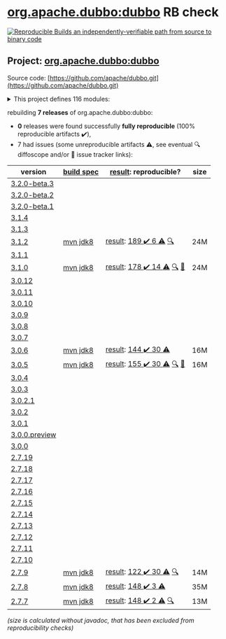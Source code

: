 [org.apache.dubbo:dubbo](https://search.maven.org/artifact/org.apache.dubbo/dubbo/) RB check
=======

[![Reproducible Builds](https://reproducible-builds.org/images/logos/rb.svg) an independently-verifiable path from source to binary code](https://reproducible-builds.org/)

## Project: [org.apache.dubbo:dubbo](https://search.maven.org/artifact/org.apache.dubbo/dubbo/)

Source code: [https://github.com/apache/dubbo.git](https://github.com/apache/dubbo.git)

<details><summary>This project defines 116 modules:</summary>

* [org.apache.dubbo:dubbo](https://search.maven.org/artifact/org.apache.dubbo/dubbo/)
* [org.apache.dubbo:dubbo-auth](https://search.maven.org/artifact/org.apache.dubbo/dubbo-auth/)
* [org.apache.dubbo:dubbo-bom](https://search.maven.org/artifact/org.apache.dubbo/dubbo-bom/)
* [org.apache.dubbo:dubbo-cluster](https://search.maven.org/artifact/org.apache.dubbo/dubbo-cluster/)
* [org.apache.dubbo:dubbo-common](https://search.maven.org/artifact/org.apache.dubbo/dubbo-common/)
* [org.apache.dubbo:dubbo-compatible](https://search.maven.org/artifact/org.apache.dubbo/dubbo-compatible/)
* [org.apache.dubbo:dubbo-compiler](https://search.maven.org/artifact/org.apache.dubbo/dubbo-compiler/)
* [org.apache.dubbo:dubbo-config](https://search.maven.org/artifact/org.apache.dubbo/dubbo-config/)
* [org.apache.dubbo:dubbo-config-api](https://search.maven.org/artifact/org.apache.dubbo/dubbo-config-api/)
* [org.apache.dubbo:dubbo-config-spring](https://search.maven.org/artifact/org.apache.dubbo/dubbo-config-spring/)
* [org.apache.dubbo:dubbo-configcenter](https://search.maven.org/artifact/org.apache.dubbo/dubbo-configcenter/)
* [org.apache.dubbo:dubbo-configcenter-apollo](https://search.maven.org/artifact/org.apache.dubbo/dubbo-configcenter-apollo/)
* [org.apache.dubbo:dubbo-configcenter-consul](https://search.maven.org/artifact/org.apache.dubbo/dubbo-configcenter-consul/)
* [org.apache.dubbo:dubbo-configcenter-etcd](https://search.maven.org/artifact/org.apache.dubbo/dubbo-configcenter-etcd/)
* [org.apache.dubbo:dubbo-configcenter-nacos](https://search.maven.org/artifact/org.apache.dubbo/dubbo-configcenter-nacos/)
* [org.apache.dubbo:dubbo-configcenter-zookeeper](https://search.maven.org/artifact/org.apache.dubbo/dubbo-configcenter-zookeeper/)
* [org.apache.dubbo:dubbo-container](https://search.maven.org/artifact/org.apache.dubbo/dubbo-container/)
* [org.apache.dubbo:dubbo-container-api](https://search.maven.org/artifact/org.apache.dubbo/dubbo-container-api/)
* [org.apache.dubbo:dubbo-container-log4j](https://search.maven.org/artifact/org.apache.dubbo/dubbo-container-log4j/)
* [org.apache.dubbo:dubbo-container-logback](https://search.maven.org/artifact/org.apache.dubbo/dubbo-container-logback/)
* [org.apache.dubbo:dubbo-container-spring](https://search.maven.org/artifact/org.apache.dubbo/dubbo-container-spring/)
* [org.apache.dubbo:dubbo-dependencies](https://search.maven.org/artifact/org.apache.dubbo/dubbo-dependencies/)
* [org.apache.dubbo:dubbo-dependencies-bom](https://search.maven.org/artifact/org.apache.dubbo/dubbo-dependencies-bom/)
* [org.apache.dubbo:dubbo-dependencies-zookeeper](https://search.maven.org/artifact/org.apache.dubbo/dubbo-dependencies-zookeeper/)
* [org.apache.dubbo:dubbo-dependencies-zookeeper-curator5](https://search.maven.org/artifact/org.apache.dubbo/dubbo-dependencies-zookeeper-curator5/)
* [org.apache.dubbo:dubbo-distribution](https://search.maven.org/artifact/org.apache.dubbo/dubbo-distribution/)
* [org.apache.dubbo:dubbo-filter](https://search.maven.org/artifact/org.apache.dubbo/dubbo-filter/)
* [org.apache.dubbo:dubbo-filter-cache](https://search.maven.org/artifact/org.apache.dubbo/dubbo-filter-cache/)
* [org.apache.dubbo:dubbo-filter-validation](https://search.maven.org/artifact/org.apache.dubbo/dubbo-filter-validation/)
* [org.apache.dubbo:dubbo-kubernetes](https://search.maven.org/artifact/org.apache.dubbo/dubbo-kubernetes/)
* [org.apache.dubbo:dubbo-metadata](https://search.maven.org/artifact/org.apache.dubbo/dubbo-metadata/)
* [org.apache.dubbo:dubbo-metadata-api](https://search.maven.org/artifact/org.apache.dubbo/dubbo-metadata-api/)
* [org.apache.dubbo:dubbo-metadata-definition-protobuf](https://search.maven.org/artifact/org.apache.dubbo/dubbo-metadata-definition-protobuf/)
* [org.apache.dubbo:dubbo-metadata-processor](https://search.maven.org/artifact/org.apache.dubbo/dubbo-metadata-processor/)
* [org.apache.dubbo:dubbo-metadata-report-consul](https://search.maven.org/artifact/org.apache.dubbo/dubbo-metadata-report-consul/)
* [org.apache.dubbo:dubbo-metadata-report-etcd](https://search.maven.org/artifact/org.apache.dubbo/dubbo-metadata-report-etcd/)
* [org.apache.dubbo:dubbo-metadata-report-nacos](https://search.maven.org/artifact/org.apache.dubbo/dubbo-metadata-report-nacos/)
* [org.apache.dubbo:dubbo-metadata-report-redis](https://search.maven.org/artifact/org.apache.dubbo/dubbo-metadata-report-redis/)
* [org.apache.dubbo:dubbo-metadata-report-zookeeper](https://search.maven.org/artifact/org.apache.dubbo/dubbo-metadata-report-zookeeper/)
* [org.apache.dubbo:dubbo-metrics](https://search.maven.org/artifact/org.apache.dubbo/dubbo-metrics/)
* [org.apache.dubbo:dubbo-metrics-api](https://search.maven.org/artifact/org.apache.dubbo/dubbo-metrics-api/)
* [org.apache.dubbo:dubbo-metrics-prometheus](https://search.maven.org/artifact/org.apache.dubbo/dubbo-metrics-prometheus/)
* [org.apache.dubbo:dubbo-monitor](https://search.maven.org/artifact/org.apache.dubbo/dubbo-monitor/)
* [org.apache.dubbo:dubbo-monitor-api](https://search.maven.org/artifact/org.apache.dubbo/dubbo-monitor-api/)
* [org.apache.dubbo:dubbo-monitor-default](https://search.maven.org/artifact/org.apache.dubbo/dubbo-monitor-default/)
* [org.apache.dubbo:dubbo-native](https://search.maven.org/artifact/org.apache.dubbo/dubbo-native/)
* [org.apache.dubbo:dubbo-native-plugin](https://search.maven.org/artifact/org.apache.dubbo/dubbo-native-plugin/)
* [org.apache.dubbo:dubbo-parent](https://search.maven.org/artifact/org.apache.dubbo/dubbo-parent/)
* [org.apache.dubbo:dubbo-plugin](https://search.maven.org/artifact/org.apache.dubbo/dubbo-plugin/)
* [org.apache.dubbo:dubbo-qos](https://search.maven.org/artifact/org.apache.dubbo/dubbo-qos/)
* [org.apache.dubbo:dubbo-reactive](https://search.maven.org/artifact/org.apache.dubbo/dubbo-reactive/)
* [org.apache.dubbo:dubbo-registry](https://search.maven.org/artifact/org.apache.dubbo/dubbo-registry/)
* [org.apache.dubbo:dubbo-registry-api](https://search.maven.org/artifact/org.apache.dubbo/dubbo-registry-api/)
* [org.apache.dubbo:dubbo-registry-consul](https://search.maven.org/artifact/org.apache.dubbo/dubbo-registry-consul/)
* [org.apache.dubbo:dubbo-registry-default](https://search.maven.org/artifact/org.apache.dubbo/dubbo-registry-default/)
* [org.apache.dubbo:dubbo-registry-dns](https://search.maven.org/artifact/org.apache.dubbo/dubbo-registry-dns/)
* [org.apache.dubbo:dubbo-registry-etcd3](https://search.maven.org/artifact/org.apache.dubbo/dubbo-registry-etcd3/)
* [org.apache.dubbo:dubbo-registry-eureka](https://search.maven.org/artifact/org.apache.dubbo/dubbo-registry-eureka/)
* [org.apache.dubbo:dubbo-registry-kubernetes](https://search.maven.org/artifact/org.apache.dubbo/dubbo-registry-kubernetes/)
* [org.apache.dubbo:dubbo-registry-multicast](https://search.maven.org/artifact/org.apache.dubbo/dubbo-registry-multicast/)
* [org.apache.dubbo:dubbo-registry-multiple](https://search.maven.org/artifact/org.apache.dubbo/dubbo-registry-multiple/)
* [org.apache.dubbo:dubbo-registry-nacos](https://search.maven.org/artifact/org.apache.dubbo/dubbo-registry-nacos/)
* [org.apache.dubbo:dubbo-registry-redis](https://search.maven.org/artifact/org.apache.dubbo/dubbo-registry-redis/)
* [org.apache.dubbo:dubbo-registry-sofa](https://search.maven.org/artifact/org.apache.dubbo/dubbo-registry-sofa/)
* [org.apache.dubbo:dubbo-registry-xds](https://search.maven.org/artifact/org.apache.dubbo/dubbo-registry-xds/)
* [org.apache.dubbo:dubbo-registry-zookeeper](https://search.maven.org/artifact/org.apache.dubbo/dubbo-registry-zookeeper/)
* [org.apache.dubbo:dubbo-remoting](https://search.maven.org/artifact/org.apache.dubbo/dubbo-remoting/)
* [org.apache.dubbo:dubbo-remoting-api](https://search.maven.org/artifact/org.apache.dubbo/dubbo-remoting-api/)
* [org.apache.dubbo:dubbo-remoting-etcd3](https://search.maven.org/artifact/org.apache.dubbo/dubbo-remoting-etcd3/)
* [org.apache.dubbo:dubbo-remoting-grizzly](https://search.maven.org/artifact/org.apache.dubbo/dubbo-remoting-grizzly/)
* [org.apache.dubbo:dubbo-remoting-http](https://search.maven.org/artifact/org.apache.dubbo/dubbo-remoting-http/)
* [org.apache.dubbo:dubbo-remoting-mina](https://search.maven.org/artifact/org.apache.dubbo/dubbo-remoting-mina/)
* [org.apache.dubbo:dubbo-remoting-netty](https://search.maven.org/artifact/org.apache.dubbo/dubbo-remoting-netty/)
* [org.apache.dubbo:dubbo-remoting-netty4](https://search.maven.org/artifact/org.apache.dubbo/dubbo-remoting-netty4/)
* [org.apache.dubbo:dubbo-remoting-p2p](https://search.maven.org/artifact/org.apache.dubbo/dubbo-remoting-p2p/)
* [org.apache.dubbo:dubbo-remoting-redis](https://search.maven.org/artifact/org.apache.dubbo/dubbo-remoting-redis/)
* [org.apache.dubbo:dubbo-remoting-zookeeper](https://search.maven.org/artifact/org.apache.dubbo/dubbo-remoting-zookeeper/)
* [org.apache.dubbo:dubbo-remoting-zookeeper-curator5](https://search.maven.org/artifact/org.apache.dubbo/dubbo-remoting-zookeeper-curator5/)
* [org.apache.dubbo:dubbo-rpc](https://search.maven.org/artifact/org.apache.dubbo/dubbo-rpc/)
* [org.apache.dubbo:dubbo-rpc-api](https://search.maven.org/artifact/org.apache.dubbo/dubbo-rpc-api/)
* [org.apache.dubbo:dubbo-rpc-dubbo](https://search.maven.org/artifact/org.apache.dubbo/dubbo-rpc-dubbo/)
* [org.apache.dubbo:dubbo-rpc-grpc](https://search.maven.org/artifact/org.apache.dubbo/dubbo-rpc-grpc/)
* [org.apache.dubbo:dubbo-rpc-hessian](https://search.maven.org/artifact/org.apache.dubbo/dubbo-rpc-hessian/)
* [org.apache.dubbo:dubbo-rpc-http](https://search.maven.org/artifact/org.apache.dubbo/dubbo-rpc-http/)
* [org.apache.dubbo:dubbo-rpc-injvm](https://search.maven.org/artifact/org.apache.dubbo/dubbo-rpc-injvm/)
* [org.apache.dubbo:dubbo-rpc-memcached](https://search.maven.org/artifact/org.apache.dubbo/dubbo-rpc-memcached/)
* [org.apache.dubbo:dubbo-rpc-native-thrift](https://search.maven.org/artifact/org.apache.dubbo/dubbo-rpc-native-thrift/)
* [org.apache.dubbo:dubbo-rpc-redis](https://search.maven.org/artifact/org.apache.dubbo/dubbo-rpc-redis/)
* [org.apache.dubbo:dubbo-rpc-rest](https://search.maven.org/artifact/org.apache.dubbo/dubbo-rpc-rest/)
* [org.apache.dubbo:dubbo-rpc-rmi](https://search.maven.org/artifact/org.apache.dubbo/dubbo-rpc-rmi/)
* [org.apache.dubbo:dubbo-rpc-thrift](https://search.maven.org/artifact/org.apache.dubbo/dubbo-rpc-thrift/)
* [org.apache.dubbo:dubbo-rpc-triple](https://search.maven.org/artifact/org.apache.dubbo/dubbo-rpc-triple/)
* [org.apache.dubbo:dubbo-rpc-webservice](https://search.maven.org/artifact/org.apache.dubbo/dubbo-rpc-webservice/)
* [org.apache.dubbo:dubbo-rpc-xml](https://search.maven.org/artifact/org.apache.dubbo/dubbo-rpc-xml/)
* [org.apache.dubbo:dubbo-serialization](https://search.maven.org/artifact/org.apache.dubbo/dubbo-serialization/)
* [org.apache.dubbo:dubbo-serialization-api](https://search.maven.org/artifact/org.apache.dubbo/dubbo-serialization-api/)
* [org.apache.dubbo:dubbo-serialization-avro](https://search.maven.org/artifact/org.apache.dubbo/dubbo-serialization-avro/)
* [org.apache.dubbo:dubbo-serialization-fastjson](https://search.maven.org/artifact/org.apache.dubbo/dubbo-serialization-fastjson/)
* [org.apache.dubbo:dubbo-serialization-fastjson2](https://search.maven.org/artifact/org.apache.dubbo/dubbo-serialization-fastjson2/)
* [org.apache.dubbo:dubbo-serialization-fst](https://search.maven.org/artifact/org.apache.dubbo/dubbo-serialization-fst/)
* [org.apache.dubbo:dubbo-serialization-gson](https://search.maven.org/artifact/org.apache.dubbo/dubbo-serialization-gson/)
* [org.apache.dubbo:dubbo-serialization-hessian2](https://search.maven.org/artifact/org.apache.dubbo/dubbo-serialization-hessian2/)
* [org.apache.dubbo:dubbo-serialization-jdk](https://search.maven.org/artifact/org.apache.dubbo/dubbo-serialization-jdk/)
* [org.apache.dubbo:dubbo-serialization-kryo](https://search.maven.org/artifact/org.apache.dubbo/dubbo-serialization-kryo/)
* [org.apache.dubbo:dubbo-serialization-native-hession](https://search.maven.org/artifact/org.apache.dubbo/dubbo-serialization-native-hession/)
* [org.apache.dubbo:dubbo-serialization-protobuf](https://search.maven.org/artifact/org.apache.dubbo/dubbo-serialization-protobuf/)
* [org.apache.dubbo:dubbo-serialization-protostuff](https://search.maven.org/artifact/org.apache.dubbo/dubbo-serialization-protostuff/)
* [org.apache.dubbo:dubbo-serialization-test](https://search.maven.org/artifact/org.apache.dubbo/dubbo-serialization-test/)
* [org.apache.dubbo:dubbo-spring-boot](https://search.maven.org/artifact/org.apache.dubbo/dubbo-spring-boot/)
* [org.apache.dubbo:dubbo-spring-boot-actuator](https://search.maven.org/artifact/org.apache.dubbo/dubbo-spring-boot-actuator/)
* [org.apache.dubbo:dubbo-spring-boot-actuator-compatible](https://search.maven.org/artifact/org.apache.dubbo/dubbo-spring-boot-actuator-compatible/)
* [org.apache.dubbo:dubbo-spring-boot-autoconfigure](https://search.maven.org/artifact/org.apache.dubbo/dubbo-spring-boot-autoconfigure/)
* [org.apache.dubbo:dubbo-spring-boot-autoconfigure-compatible](https://search.maven.org/artifact/org.apache.dubbo/dubbo-spring-boot-autoconfigure-compatible/)
* [org.apache.dubbo:dubbo-spring-boot-compatible](https://search.maven.org/artifact/org.apache.dubbo/dubbo-spring-boot-compatible/)
* [org.apache.dubbo:dubbo-spring-boot-starter](https://search.maven.org/artifact/org.apache.dubbo/dubbo-spring-boot-starter/)
* [org.apache.dubbo:dubbo-xds](https://search.maven.org/artifact/org.apache.dubbo/dubbo-xds/)
</details>

rebuilding **7 releases** of org.apache.dubbo:dubbo:
- **0** releases were found successfully **fully reproducible** (100% reproducible artifacts :heavy_check_mark:),
- 7 had issues (some unreproducible artifacts :warning:, see eventual :mag: diffoscope and/or :memo: issue tracker links):

| version | [build spec](/BUILDSPEC.md) | [result](https://reproducible-builds.org/docs/jvm/): reproducible? | size |
| -- | --------- | ------ | -- |
| [3.2.0-beta.3](https://search.maven.org/artifact/org.apache.dubbo/dubbo/3.2.0-beta.3/pom) | | | |
| [3.2.0-beta.2](https://search.maven.org/artifact/org.apache.dubbo/dubbo/3.2.0-beta.2/pom) | | | |
| [3.2.0-beta.1](https://search.maven.org/artifact/org.apache.dubbo/dubbo/3.2.0-beta.1/pom) | | | |
| [3.1.4](https://search.maven.org/artifact/org.apache.dubbo/dubbo/3.1.4/pom) | | | |
| [3.1.3](https://search.maven.org/artifact/org.apache.dubbo/dubbo/3.1.3/pom) | | | |
| [3.1.2](https://search.maven.org/artifact/org.apache.dubbo/dubbo/3.1.2/pom) | [mvn jdk8](dubbo-3.1.2.buildspec) | [result](dubbo-parent-3.1.2.buildinfo): [189 :heavy_check_mark:  6 :warning:](dubbo-parent-3.1.2.buildcompare) [:mag:](dubbo-parent-3.1.2.diffoscope) | 24M |
| [3.1.1](https://search.maven.org/artifact/org.apache.dubbo/dubbo/3.1.1/pom) | | | |
| [3.1.0](https://search.maven.org/artifact/org.apache.dubbo/dubbo/3.1.0/pom) | [mvn jdk8](dubbo-3.1.0.buildspec) | [result](dubbo-parent-3.1.0.buildinfo): [178 :heavy_check_mark:  14 :warning:](dubbo-parent-3.1.0.buildcompare) [:mag:](dubbo-parent-3.1.0.diffoscope) [:memo:](https://github.com/apache/dubbo/pull/10700) | 24M |
| [3.0.12](https://search.maven.org/artifact/org.apache.dubbo/dubbo/3.0.12/pom) | | | |
| [3.0.11](https://search.maven.org/artifact/org.apache.dubbo/dubbo/3.0.11/pom) | | | |
| [3.0.10](https://search.maven.org/artifact/org.apache.dubbo/dubbo/3.0.10/pom) | | | |
| [3.0.9](https://search.maven.org/artifact/org.apache.dubbo/dubbo/3.0.9/pom) | | | |
| [3.0.8](https://search.maven.org/artifact/org.apache.dubbo/dubbo/3.0.8/pom) | | | |
| [3.0.7](https://search.maven.org/artifact/org.apache.dubbo/dubbo/3.0.7/pom) | | | |
| [3.0.6](https://search.maven.org/artifact/org.apache.dubbo/dubbo/3.0.6/pom) | [mvn jdk8](dubbo-3.0.6.buildspec) | [result](dubbo-parent-3.0.6.buildinfo): [144 :heavy_check_mark:  30 :warning:](dubbo-parent-3.0.6.buildcompare) | 16M |
| [3.0.5](https://search.maven.org/artifact/org.apache.dubbo/dubbo/3.0.5/pom) | [mvn jdk8](dubbo-3.0.5.buildspec) | [result](dubbo-parent-3.0.5.buildinfo): [155 :heavy_check_mark:  30 :warning:](dubbo-parent-3.0.5.buildcompare) [:mag:](dubbo-parent-3.0.5.diffoscope) [:memo:](https://github.com/apache/dubbo/pull/10067) | 16M |
| [3.0.4](https://search.maven.org/artifact/org.apache.dubbo/dubbo/3.0.4/pom) | | | |
| [3.0.3](https://search.maven.org/artifact/org.apache.dubbo/dubbo/3.0.3/pom) | | | |
| [3.0.2.1](https://search.maven.org/artifact/org.apache.dubbo/dubbo/3.0.2.1/pom) | | | |
| [3.0.2](https://search.maven.org/artifact/org.apache.dubbo/dubbo/3.0.2/pom) | | | |
| [3.0.1](https://search.maven.org/artifact/org.apache.dubbo/dubbo/3.0.1/pom) | | | |
| [3.0.0.preview](https://search.maven.org/artifact/org.apache.dubbo/dubbo/3.0.0.preview/pom) | | | |
| [3.0.0](https://search.maven.org/artifact/org.apache.dubbo/dubbo/3.0.0/pom) | | | |
| [2.7.19](https://search.maven.org/artifact/org.apache.dubbo/dubbo/2.7.19/pom) | | | |
| [2.7.18](https://search.maven.org/artifact/org.apache.dubbo/dubbo/2.7.18/pom) | | | |
| [2.7.17](https://search.maven.org/artifact/org.apache.dubbo/dubbo/2.7.17/pom) | | | |
| [2.7.16](https://search.maven.org/artifact/org.apache.dubbo/dubbo/2.7.16/pom) | | | |
| [2.7.15](https://search.maven.org/artifact/org.apache.dubbo/dubbo/2.7.15/pom) | | | |
| [2.7.14](https://search.maven.org/artifact/org.apache.dubbo/dubbo/2.7.14/pom) | | | |
| [2.7.13](https://search.maven.org/artifact/org.apache.dubbo/dubbo/2.7.13/pom) | | | |
| [2.7.12](https://search.maven.org/artifact/org.apache.dubbo/dubbo/2.7.12/pom) | | | |
| [2.7.11](https://search.maven.org/artifact/org.apache.dubbo/dubbo/2.7.11/pom) | | | |
| [2.7.10](https://search.maven.org/artifact/org.apache.dubbo/dubbo/2.7.10/pom) | | | |
| [2.7.9](https://search.maven.org/artifact/org.apache.dubbo/dubbo/2.7.9/pom) | [mvn jdk8](dubbo-2.7.9.buildspec) | [result](dubbo-parent-2.7.9.buildinfo): [122 :heavy_check_mark:  30 :warning:](dubbo-parent-2.7.9.buildcompare) [:mag:](https://github.com/jvm-repo-rebuild/reproducible-central/blob/master/content/org/apache/dubbo/dubbo-parent-2.7.9.diffoscope) | 14M |
| [2.7.8](https://search.maven.org/artifact/org.apache.dubbo/dubbo/2.7.8/pom) | [mvn jdk8](dubbo-2.7.8.buildspec) | [result](dubbo-metadata-processor-2.7.8.buildinfo): [148 :heavy_check_mark:  3 :warning:](dubbo-metadata-processor-2.7.8.buildcompare) | 35M |
| [2.7.7](https://search.maven.org/artifact/org.apache.dubbo/dubbo/2.7.7/pom) | [mvn jdk8](dubbo-2.7.7.buildspec) | [result](dubbo-parent-2.7.7.buildinfo): [148 :heavy_check_mark:  2 :warning:](dubbo-parent-2.7.7.buildcompare) [:mag:](https://github.com/jvm-repo-rebuild/reproducible-central/blob/master/content/org/apache/dubbo/dubbo-parent-2.7.7.diffoscope) | 13M |

<i>(size is calculated without javadoc, that has been excluded from reproducibility checks)</i>
